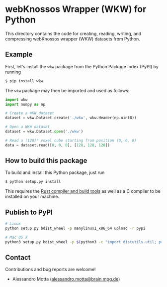 # webKnossos Wrapper (WKW) for Python
This directory contains the code for creating, reading, writing, and
compressing webKnossos wrapper (WKW) datasets from Python.

## Example
First, let's install the `wkw` package from the Python Package Index
(PyPI) by running
```bash
$ pip install wkw
```

The `wkw` package may then be imported and used as follows:

```python
import wkw
import numpy as np

# Create a WKW dataset
dataset = wkw.Dataset.create('./wkw', wkw.Header(np.uint8))

# Open a WKW dataset
dataset = wkw.Dataset.open('./wkw')

# Read a (128)³ voxel cube starting from position (0, 0, 0)
data = dataset.read([0, 0, 0], [128, 128, 128])
```

## How to build this package
To build and install this Python package, just run
```bash
$ python setup.py install
```

This requires the [Rust compiler and build tools](https://www.rust-lang.org/en-US/install.html)
as well as a C compiler to be installed on your machine.

## Publish to PyPI
```bash
# Linux
python setup.py bdist_wheel -p manylinux1_x86_64 upload -r pypi

# Mac OS X
python3 setup.py bdist_wheel -p $(python3 -c "import distutils.util; print(distutils.util.get_platform())") upload
```

## Contact
Contributions and bug reports are welcome!

- Alessandro Motta (alessandro.motta@brain.mpg.de)

